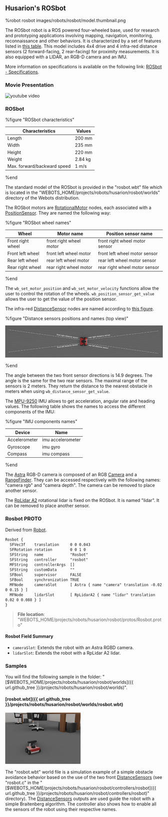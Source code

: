 ## Husarion's ROSbot

%robot rosbot images/robots/rosbot/model.thumbnail.png

The ROSbot robot is a ROS powered four-wheeled base, used for research and prototyping applications involving mapping, navigation, monitoring, reconnaissance and other behaviors.
It is characterized by a set of features listed in [this table](#rosbot-characteristics).
This model includes 4x4 drive and 4 infra-red distance sensors (2 forward-facing, 2 rear-facing) for proximity measurements. 
It is also equipped with a LIDAR, an RGB-D camera and an IMU.

More information on specifications is available on the following link: [ROSbot - Specifications](https://husarion.com/manuals/rosbot/#specification).

### Movie Presentation

![youtube video](https://www.youtube.com/watch?v=QHJFNMX4Us8&ab_channel=Husarion)

### ROSbot

%figure "ROSbot characteristics"

| Characteristics             | Values       |
| --------------------------- | ------------ |
| Length                      | 200 mm       |
| Width                       | 235 mm       |
| Height                      | 220 mm       |
| Weight                      | 2.84 kg      |
| Max. forward/backward speed | 1 m/s        |

%end

The standard model of the ROSbot is provided in the "rosbot.wbt" file which is located in the "WEBOTS\_HOME/projects/robots/husarion/rosbot/worlds" directory of the Webots distribution.

The ROSbot motors are [RotationalMotor](../reference/rotationalmotor.md) nodes, each associated with a [PositionSensor](../reference/positionsensor.md). 
They are named the following way:

%figure "ROSbot wheel names"

| Wheel                | Motor name                  | Position sensor name           |
| -------------------- | --------------------------- | ------------------------------ |
| Front right wheel    | front right wheel motor     | front right wheel motor sensor |
| Front left wheel     | front left wheel motor      | front left wheel motor sensor  |
| Rear left wheel      | rear left wheel motor       | rear left wheel motor sensor   |
| Rear right wheel     | rear right wheel motor      | rear right wheel motor sensor  |

%end

The `wb_set_motor_position` and `wb_set_motor_velocity` functions allow the user to control the rotation of the wheels. 
`wb_position_sensor_get_value` allows the user to get the value of the position sensor.

The infra-red [DistanceSensor](../reference/distancesensor.md) nodes are named according to [this figure](#distance-sensors-positions-and-names-top-view).

%figure "Distance sensors positions and names (top view)"

![distance_sensors.png](images/robots/rosbot/distance_sensors.png)

%end

The angle between the two front sensor directions is 14.9 degrees. 
The angle is the same for the two rear sensors. 
The maximal range of the sensors is 2 meters. 
They return the distance to the nearest obstacle in meters when using `wb_distance_sensor_get_value`.

The [MPU-9250](imu-sensors.md#mpu-9250) IMU allows to get acceleration, angular rate and heading values. 
The following table shows the names to access the different components of the IMU:

%figure "IMU components names"

| Device        | Name                        | 
| ------------- | --------------------------- | 
| Accelerometer | imu accelerometer           |
| Gyroscope     | imu gyro                    | 
| Compass       | imu compass                 | 

%end

The [Astra](range-finder-sensors.md#orbbec-astra) RGB-D camera is composed of an RGB [Camera](../reference/camera.md) and a [RangeFinder](../reference/rangefinder.md). 
They can be accessed respectively with the following names: "camera rgb" and "camera depth". 
The camera can be removed to place another sensor.

The [RpLidar A2](lidar-sensors.md#slamtec-rplidar-a2) rotational lidar is fixed on the ROSbot. 
It is named "lidar". 
It can be removed to place another sensor.

### Rosbot PROTO

Derived from [Robot](../reference/robot.md).

```
Rosbot {
  SFVec3f    translation     0 0 0.043
  SFRotation rotation        0 0 1 0
  SFString   name            "Rosbot"
  SFString   controller      "rosbot"
  MFString   controllerArgs  []
  SFString   customData      ""
  SFBool     supervisor      FALSE
  SFBool     synchronization TRUE
  MFNode     cameraSlot      [ Astra { name "camera" translation -0.02 0 0.15 } ]
  MFNode     lidarSlot       [ RpLidarA2 { name "lidar" translation 0.02 0 0.088 } ]
}
```

> **File location**: "WEBOTS\_HOME/projects/robots/husarion/rosbot/protos/Rosbot.proto"

#### Rosbot Field Summary

- `cameraSlot`: Extends the robot with an Astra RGBD camera.
- `lidarSlot`: Extends the robot with a RpLidar A2 lidar.

### Samples

You will find the following sample in the folder: "[$WEBOTS\_HOME/projects/robots/husarion/rosbot/worlds]({{ url.github_tree }}/projects/robots/husarion/rosbot/worlds)".

#### [rosbot.wbt]({{ url.github_tree }}/projects/robots/husarion/rosbot/worlds/rosbot.wbt)

![rosbot.png](images/robots/rosbot/rosbot.wbt.thumbnail.png) 

The "rosbot.wbt" world file is a simulation example of a simple obstacle avoidance behavior based on the use of the two front [DistanceSensors](../reference/distancesensor.md) (see "rosbot.c" in the "[$WEBOTS\_HOME/projects/robots/husarion/rosbot/controllers/rosbot]({{ url.github_tree }}/projects/robots/husarion/rosbot/controllers/rosbot)" directory).
The [DistanceSensors](../reference/distancesensor.md) outputs are used guide the robot with a simple Braitenberg algorithm.
The controller also shows how to enable all the sensors of the robot using their respective names.
